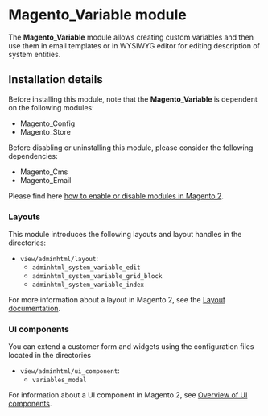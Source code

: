 # Magento_Variable module

The **Magento_Variable** module allows creating custom variables and then use them in email templates or in WYSIWYG editor for editing description of system entities.

## Installation details

Before installing this module, note that the **Magento_Variable** is dependent on the following modules:

- Magento_Config
- Magento_Store

Before disabling or uninstalling this module, please consider the following dependencies:

- Magento_Cms
- Magento_Email

Please find here [how to enable or disable modules in Magento 2](https://devdocs.magento.com/guides/v2.4/install-gde/install/cli/install-cli-subcommands-enable.html).

### Layouts

This module introduces the following layouts and layout handles in the directories:

- `view/adminhtml/layout`:
    - `adminhtml_system_variable_edit`
    - `adminhtml_system_variable_grid_block`
    - `adminhtml_system_variable_index`
    
For more information about a layout in Magento 2, see the [Layout documentation](https://devdocs.magento.com/guides/v2.4/frontend-dev-guide/layouts/layout-overview.html).

### UI components

You can extend a customer form and widgets using the configuration files located in the directories

- `view/adminhtml/ui_component`:
    - `variables_modal`
    
For information about a UI component in Magento 2, see [Overview of UI components](https://devdocs.magento.com/guides/v2.4/ui_comp_guide/bk-ui_comps.html).


